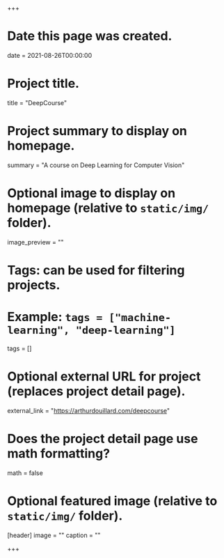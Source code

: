 +++
# Date this page was created.
date = 2021-08-26T00:00:00

# Project title.
title = "DeepCourse"

# Project summary to display on homepage.
summary = "A course on Deep Learning for Computer Vision"

# Optional image to display on homepage (relative to `static/img/` folder).
image_preview = ""

# Tags: can be used for filtering projects.
# Example: `tags = ["machine-learning", "deep-learning"]`
tags = []

# Optional external URL for project (replaces project detail page).
external_link = "https://arthurdouillard.com/deepcourse"

# Does the project detail page use math formatting?
math = false

# Optional featured image (relative to `static/img/` folder).
[header]
image = ""
caption = ""

+++
